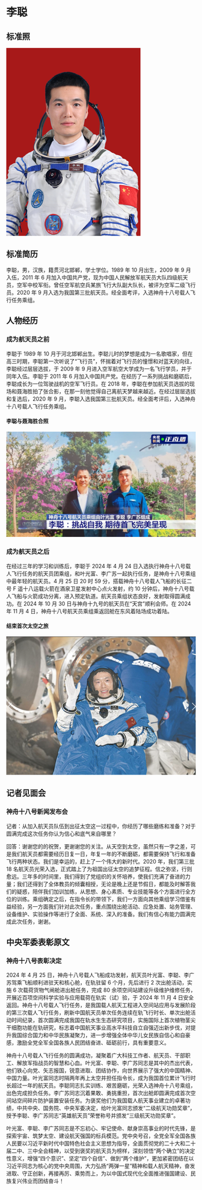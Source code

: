 # 李聪

## 标准照

![替代文字](./李聪标准照片.png)

## 标准简历

李聪，男，汉族，籍贯河北邯郸，学士学位。1989 年 10 月出生，2009 年 9 月入伍，2011 年 6 月加入中国共产党，现为中国人民解放军航天员大队四级航天员，空军中校军衔。曾任空军航空兵某旅飞行大队副大队长，被评为空军二级飞行员。2020 年 9 月入选为我国第三批航天员。经全面考评，入选神舟十八号载人飞行任务乘组。

## 人物经历

### 成为航天员之前

李聪于 1989 年 10 月于河北邯郸出生。李聪儿时的梦想是成为一名歌唱家，但在高三时期，李聪第一次听说了“飞行员”，怀揣着对飞行员的憧憬和对蓝天的向往，李聪经过层层选拔，于 2009 年 9 月进入空军航空大学成为一名飞行学员，并于同年入伍。李聪于 2011 年 6 月加入中国共产党。在经历了一系列挑战和磨砺后，李聪成长为一位驾驶战机的空军飞行员。在 2018 年，李聪在参加航天员选拔的现场和聂海胜拍了张合影，在那一刻他觉得自己离航天梦越来越近。在经过层层选拔和复选后，2020 年 9 月，李聪入选我国第三批航天员。经全面考评后，入选神舟十八号载人飞行任务乘组。

#### 李聪与聂海胜合照

![替代文字](./李聪和聂海胜合照.jpg)

### 成为航天员之后

在经过三年的学习和训练后，李聪于 2024 年 4 月 24 日入选执行神舟十八号载人飞行任务的航天员团乘组，和叶光富、李广苏一起执行任务，是神舟十八号乘组中最年轻的航天员。4 月 25 日 20 时 59 分，搭载神舟十八号载人飞船的长征二号 F 遥十八运载火箭在酒泉卫星发射中心点火发射，约 10 分钟后，神舟十八号载人飞船与火箭成功分离，进入预定轨道。航天员乘组状态良好，发射取得圆满成功。在 2024 年 10 月 30 日与神舟十九号的航天员在“天宫”顺利会师。在 2024 年 11 月 4 日，神舟十八号航天员乘组乘返回舱在东风着陆场成功着陆。

#### 结束首次太空之旅

![替代文字](./神舟十八号的太空之旅结束.png)

## 记者见面会

### 神舟十八号新闻发布会

记者：从加入航天员队伍到出征太空这一过程中，你经历了哪些磨练和准备？对于圆满完成这次任务你认为信心和底气来自哪里？

回答：谢谢您的的祝贺，更谢谢您的关注。从天空到太空，虽然只有一字之差，可是我们航天员都需要经历日复一日，年复一年的不断磨砺，都需要保持飞行和准备飞行两种状态。我们是幸运的，赶上了一个伟大的新时代。2020 年，我们第三批 18 名航天员光荣入选，正式踏上了为祖国出征太空的追梦征程。信之弥坚，行则愈远。三年多的时间里，我们得到了党组织的关怀培养，使我们充满了奋进的力量；我们还得到了全体教员的倾囊相授，无论是晚上还是节假日，都能及时解答我们的疑惑，陪伴我们加训加练，从思想、身心素质、专业技能等各个方面进行全方位的训练。乘组确定之后，在指令长的带领下，我们一方面向其他乘组学习借鉴有益经验，另一方面我们针对此次任务，重点围绕出舱活动、应急处置、站务管理、设备维护、实验操作等进行了全面、系统、深入的准备。我们有信心有能力圆满完成此次任务，谢谢。

## 中央军委表彰原文

### 神舟十八号表彰决定

2024 年 4 月 25 日，神舟十八号载人飞船成功发射，航天员叶光富、李聪、李广苏驾乘飞船顺利进驻天和核心舱，在轨驻留 6 个月，先后进行 2 次出舱活动，实施 6 次载荷货物气闸舱进出舱任务，完成 80 余项空间站建设升级维护维修任务，开展近百项空间科学实验与应用载荷在轨实（试）验，于 2024 年 11 月 4 日安全返回。神舟十八号载人飞行任务，是我国载人航天工程进入空间站应用与发展阶段的第三次载人飞行任务，刷新中国航天员单次任务连续在轨飞行时长、单次出舱活动时间纪录，首次圆满完成我国在轨水生生态研究项目，实施国际上首次植物茎尖干细胞功能在轨研究，标志着中国航天事业高水平科技自立自强迈出新步伐，对提升我国综合国力和中华民族凝聚力，进一步增强全体中华儿女民族自信心和自豪感，激励全党全军全国各族人民团结奋进、砥砺前行，具有重要意义。

神舟十八号载人飞行任务的圆满成功，凝聚着广大科技工作者、航天员、干部职工、解放军指战员的智慧和心血。叶光富、李聪、李广苏同志是其中的杰出代表，他们铁心向党、矢志报国，锐意进取、团结协作，向世界展示了强大的中国精神、中国力量。叶光富同志时隔两年再上太空并担任指令长，成为我国首位累计飞行时长超过一年的航天员。李聪同志扎实训练、艰苦磨砺，光荣入选神舟十八号乘组，出色完成担负任务。李广苏同志沉着果敢、勇挑重担，首次出舱即圆满完成首次空间站空间碎片防护装置安装任务。为褒奖他们为我国载人航天事业建立的卓著功绩，中共中央、国务院、中央军委决定，给叶光富同志颁发“二级航天功勋奖章”，授予李聪、李广苏同志“英雄航天员”荣誉称号并颁发“三级航天功勋奖章”。

叶光富、李聪、李广苏同志是不忘初心、牢记使命、献身崇高事业的时代先锋，是探索宇宙、筑梦太空、建设航天强国的标兵模范。党中央号召，全党全军全国各族人民要以习近平新时代中国特色社会主义思想为指导，全面贯彻党的二十大和二十届二中、三中全会精神，以受到褒奖的航天员为榜样，深刻领悟“两个确立”的决定性意义，增强“四个意识”、坚定“四个自信”、做到“两个维护”，更加紧密团结在以习近平同志为核心的党中央周围，大力弘扬“两弹一星”精神和载人航天精神，奋发进取、守正创新，再接再厉、乘势而上，为以中国式现代化全面推进强国建设、民族复兴伟业而团结奋斗！
